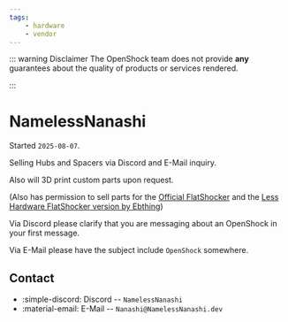 ```yaml
---
tags:
    - hardware
    - vendor
---
```


::: warning Disclaimer
The OpenShock team does not provide **any** guarantees about the quality of products or services rendered.

:::
# NamelessNanashi

Started `2025-08-07`.

Selling Hubs and Spacers via Discord and E-Mail inquiry.

Also will 3D print custom parts upon request.

(Also has permission to sell parts for the [Official FlatShocker](<https://github.com/tommaier123/FlatShocker>) and the [Less Hardware FlatShocker version by Ebthing](<TBD>))

Via Discord please clarify that you are messaging about an OpenShock in your first message.

Via E-Mail please have the subject include `OpenShock` somewhere.

## Contact

- :simple-discord: Discord -- `NamelessNanashi`
- :material-email: E-Mail -- `Nanashi@NamelessNanashi.dev`
